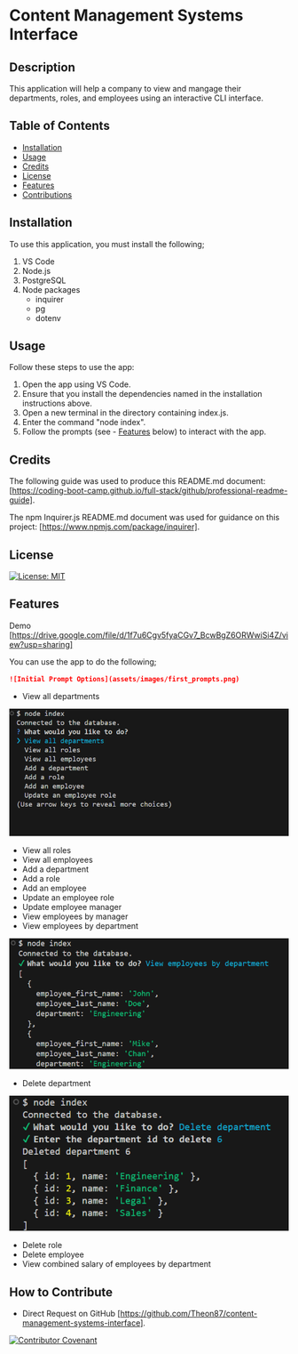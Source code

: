 # Content Management Systems Interface

## Description

This application will help a company to view and mangage their departments, roles, and employees using an interactive CLI interface.  


## Table of Contents

- [Installation](#installation)
- [Usage](#usage)
- [Credits](#credits)
- [License](#license)
- [Features](#features)
- [Contributions](#how-to-contribute)

## Installation

To use this application, you must install the following;

1) VS Code
2) Node.js
3) PostgreSQL
4) Node packages
    - inquirer
    - pg
    - dotenv

## Usage

Follow these steps to use the app:

1) Open the app using VS Code.
2) Ensure that you install the dependencies named in the installation instructions above.
3) Open a new terminal in the directory containing index.js.
4) Enter the command "node index".
5) Follow the prompts (see - [Features](#features) below) to interact with the app.

## Credits

The following guide was used to produce this README.md document: [https://coding-boot-camp.github.io/full-stack/github/professional-readme-guide].

The npm Inquirer.js README.md document was used for guidance on this project: [https://www.npmjs.com/package/inquirer].

## License

[![License: MIT](https://img.shields.io/badge/License-MIT-yellow.svg)](https://opensource.org/licenses/MIT)

## Features

Demo
[https://drive.google.com/file/d/1f7u6Cgv5fyaCGv7_BcwBgZ6ORWwiSi4Z/view?usp=sharing]

You can use the app to do the following;

```md
![Initial Prompt Options](assets/images/first_prompts.png)
```
- View all departments


![View Departments](assets/images/first_prompts.png)


- View all roles
- View all employees
- Add a department
- Add a role
- Add an employee
- Update an employee role
- Update employee manager
- View employees by manager
- View employees by department


![View Employees by Department](assets/images/view_employees_by_department.png)


- Delete department


![Delete Departments](assets/images/delete_departments.png)


- Delete role
- Delete employee
- View combined salary of employees by department


## How to Contribute

- Direct Request on GitHub [https://github.com/Theon87/content-management-systems-interface].

[![Contributor Covenant](https://img.shields.io/badge/Contributor%20Covenant-2.1-4baaaa.svg)](code_of_conduct.md)

